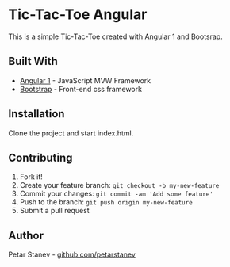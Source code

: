 # Tic-Tac-Toe Angular

This is a simple Tic-Tac-Toe created with Angular 1 and Bootsrap.

## Built With

* [Angular 1](https://angularjs.org/) - JavaScript MVW Framework
* [Bootstrap](http://getbootstrap.com/) - Front-end css framework

## Installation

Clone the project and start index.html.

## Contributing
1. Fork it!
2. Create your feature branch: `git checkout -b my-new-feature`
3. Commit your changes: `git commit -am 'Add some feature'`
4. Push to the branch: `git push origin my-new-feature`
5. Submit a pull request 

## Author

Petar Stanev - [github.com/petarstanev](https://github.com/petarstanev/)
